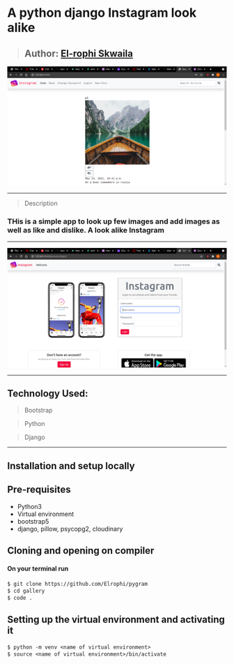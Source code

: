 # A python django Instagram look alike

>## Author: [El-rophi Skwaila](https://github.com/Elrophi/pygram)


![My Site photo](https://github.com/Elrophi/pygram/blob/master/static/photo/Screenshot%20from%202021-05-25%2005-20-16.png)

---

>Description
### THis is a simple app to look up few images and add images as well as like and dislike. A look alike Instagram
---

![My Site photo](https://github.com/Elrophi/pygram/blob/master/static/photo/Screenshot%20from%202021-05-25%2005-20-37.png)

---

## Technology Used: 
>Bootstrap

>Python

>Django
---

## Installation and setup locally
## Pre-requisites
- Python3
- Virtual environment
- bootstrap5
- django, pillow, psycopg2, cloudinary 


## Cloning and opening on compiler
#### On your terminal run

    $ git clone https://github.com/Elrophi/pygram
    $ cd gallery
    $ code .

##  Setting up the virtual environment and activating it
    $ python -m venv <name of virtual environment>
    $ source <name of virtual environment>/bin/activate